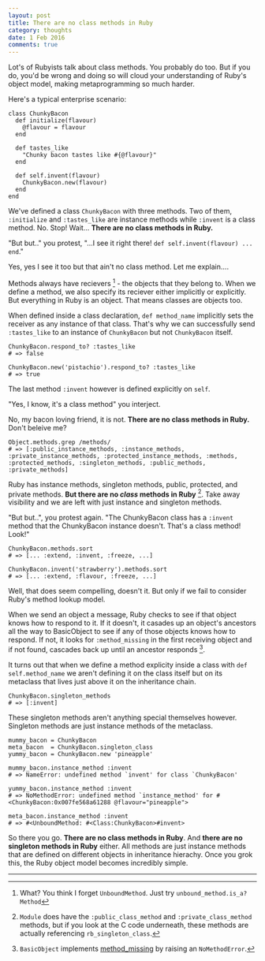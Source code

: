 ```yaml
---
layout: post
title: There are no class methods in Ruby
category: thoughts
date: 1 Feb 2016
comments: true
---
```


Lot's of Rubyists talk about class methods.  You probably do too.  But if you do, you'd be wrong and doing so will cloud your understanding of Ruby's object model, making metaprogramming so much harder.

Here's a typical enterprise scenario:


    class ChunkyBacon
      def initialize(flavour)
        @flavour = flavour
      end

      def tastes_like
        "Chunky bacon tastes like #{@flavour}"
      end

      def self.invent(flavour)
        ChunkyBacon.new(flavour)
      end
    end


We've defined a class `ChunkyBacon` with three methods.  Two of them, `:initialize` and `:tastes_like` are instance methods while `:invent` is a class method. No. Stop! Wait... **There are no class methods in Ruby.**

"But but.." you protest, "...I see it right there! `def self.invent(flavour) ... end`."

Yes, yes I see it too but that ain't no class method.  Let me explain....

Methods always have recievers [^unbound] - the objects that they belong to.  When we define a method, we also specify its reciever either implicitly or explicitly.  But everything in Ruby is an object.  That means classes are objects too.  

[^unbound]: What? You think I forget `UnboundMethod`.  Just try `unbound_method.is_a? Method`

When defined inside a class declaration, `def method_name` implicitly sets the receiver as any instance of that class.  That's why we can successfully send `:tastes_like` to an instance of `ChunkyBacon` but not `ChunkyBacon` itself.


    ChunkyBacon.respond_to? :tastes_like
    # => false

    ChunkyBacon.new('pistachio').respond_to? :tastes_like
    # => true


The last method `:invent` however is defined explicitly on `self`.  

"Yes, I know, it's a class method" you interject. 

No, my bacon loving friend, it is not.  **There are no class methods in Ruby.**  Don't beleive me?


    Object.methods.grep /methods/
    # => [:public_instance_methods, :instance_methods, :private_instance_methods, :protected_instance_methods, :methods, :protected_methods, :singleton_methods, :public_methods, :private_methods]


Ruby has instance methods, singleton methods, public, protected, and private methods.  **But there are no _class_ methods in Ruby** [^class].  Take away visibility and we are left with just instance and singleton methods. 


[^class]: `Module` does have the `:public_class_method` and `:private_class_method` methods, but if you look at the C code underneath, these methods are actually referencing `rb_singleton_class`.


"But but..", you protest again. "The ChunkyBacon class has a `:invent` method that the ChunkyBacon instance doesn't. That's a class method! Look!"

    
    ChunkyBacon.methods.sort
    # => [... :extend, :invent, :freeze, ...]

    ChunkyBacon.invent('strawberry').methods.sort
    # => [... :extend, :flavour, :freeze, ...]


Well, that does seem compelling, doesn't it. But only if we fail to consider Ruby's method lookup model.  

When we send an object a message, Ruby checks to see if that object knows how to respond to it.  If it doesn't, it casades up an object's ancestors all the way to BasicObject to see if any of those objects knows how to respond.  If not, it looks for `:method_missing` in the first receiving object and if not found, cascades back up until an ancestor responds [^method_missing].


[^method_missing]: `BasicObject` implements [method_missing](http://ruby-doc.org/core-2.3.0/BasicObject.html#method-i-method_missing) by raising an `NoMethodError`.

It turns out that when we define a method explicity inside a class with `def self.method_name` we aren't defining it on the class itself but on its metaclass that lives just above it on the inheritance chain.  

  
    ChunkyBacon.singleton_methods
    # => [:invent]


These singleton methods aren't anything special themselves however. Singleton methods are just instance methods of the metaclass.


    mummy_bacon = ChunkyBacon
    meta_bacon  = ChunkyBacon.singleton_class
    yummy_bacon = ChunkyBacon.new 'pineapple'

    mummy_bacon.instance_method :invent
    # => NameError: undefined method `invent' for class `ChunkyBacon'

    yummy_bacon.instance_method :invent
    # => NoMethodError: undefined method `instance_method' for #<ChunkyBacon:0x007fe568a61288 @flavour="pineapple">

    meta_bacon.instance_method :invent
    # => #<UnboundMethod: #<Class:ChunkyBacon>#invent>


So there you go. **There are no class methods in Ruby**. And **there are no singleton methods in Ruby** either.  All methods are just instance methods that are defined on different objects in inheritance hierachy.  Once you grok this, the Ruby object model becomes incredibly simple.

---